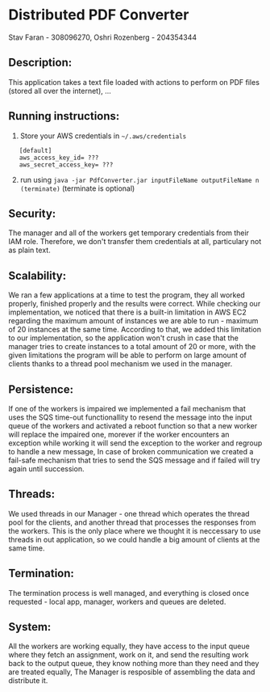 Distributed PDF Converter
=========================
Stav Faran - 308096270, Oshri Rozenberg - 204354344

Description:
-----------
This application takes a text file loaded with actions to perform on PDF files (stored all over the internet), ...

Running instructions:
--------------------
1. Store your AWS credentials in `~/.aws/credentials`
```
   [default]
   aws_access_key_id= ???
   aws_secret_access_key= ???
```
2. run using `java -jar PdfConverter.jar inputFileName outputFileName n (terminate)` (terminate is optional)

Security:
---------
The manager and all of the workers get temporary credentials from their IAM role. Therefore, we don't transfer them credentials at all, particulary not as plain text.

Scalability:
------------
We ran a few applications at a time to test the program, they all worked properly, finished properly and the results were correct.
While checking our implementation, we noticed that there is a built-in limitation in AWS EC2 regarding the maximum amount of instances we are able to run - maximum of 20 instances at the same time. According to that, we added this limitation to our implementation, so the application won't crush in case that the manager tries to create instances to a total amount of 20 or more, with the given limitations the program will be able to perform on large amount of clients thanks to a thread pool mechanism we used in the manager.

Persistence:
------------
If one of the workers is impaired we implemented a fail mechanism that uses the SQS time-out functionallity to resend the message into the input queue of the workers and activated a reboot function so that a new worker will replace the impaired one, morever if the worker encounters an exception while working it will send the exception to the worker and regroup to handle a new message, In case of broken communication we created a fail-safe mechanism that tries to send the SQS message and if failed will try again until succession.

Threads:
--------
We used threads in our Manager - one thread which operates the thread pool for the clients, and another thread that processes the responses from the workers. This is the only place where we thought it is neccessary to use threads in out application, so we could handle a big amount of clients at the same time.

Termination:
--------
The termination process is well managed, and everything is closed once requested - local app, manager, workers and queues are deleted.

System:
--------
All the workers are working equally, they have access to the input queue where they fetch an assignment, work on it, and send the resulting work back to the output queue, they know nothing more than they need and they are treated equally, The Manager is resposible of assembling the data and distribute it.

